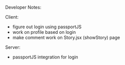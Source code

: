 Developer Notes:

Client:
- figure out login using passportJS
- work on profile based on login
- make comment work on Story.jsx (showStory) page 

Server:
- passportJS integration for login